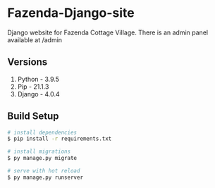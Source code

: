 # Fazenda-Django-site

Django website for Fazenda Cottage Village. 
There is an admin panel available at /admin

## Versions
1) Python - 3.9.5
2) Pip - 21.1.3
3) Django - 4.0.4

## Build Setup

```bash
# install dependencies
$ pip install -r requirements.txt

# install migrations
$ py manage.py migrate

# serve with hot reload
$ py manage.py runserver
